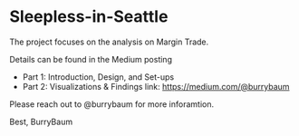 # Sleepless-in-Seattle
The project focuses on the analysis on Margin Trade. 

Details can be found in the Medium posting 
- Part 1: Introduction, Design, and Set-ups
- Part 2: Visualizations & Findings
link: https://medium.com/@burrybaum

Please reach out to @burrybaum for more inforamtion. 

Best, 
 BurryBaum 
